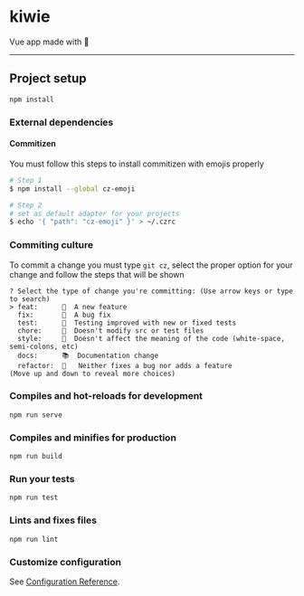 # kiwie

Vue app made with 💚

------

## Project setup
```
npm install
```

### External dependencies

#### Commitizen

You must follow this steps to install commitizen with emojis properly

```bash
# Step 1
$ npm install --global cz-emoji

# Step 2
# set as default adapter for your projects
$ echo '{ "path": "cz-emoji" }' > ~/.czrc
```

### Commiting culture

To commit a change you must type `git cz`, select the proper option for your change and follow the steps that will be shown

```
? Select the type of change you're committing: (Use arrow keys or type to search)
> feat:      🍻  A new feature
  fix:       💩  A bug fix
  test:      🚓  Testing improved with new or fixed tests
  chore:     🔩  Doesn't modify src or test files
  style:     🎨  Doesn't affect the meaning of the code (white-space, semi-colons, etc)
  docs:      📚  Documentation change
  refactor:  🔧   Neither fixes a bug nor adds a feature
(Move up and down to reveal more choices)
```

### Compiles and hot-reloads for development
```
npm run serve
```

### Compiles and minifies for production
```
npm run build
```

### Run your tests
```
npm run test
```

### Lints and fixes files
```
npm run lint
```

### Customize configuration
See [Configuration Reference](https://cli.vuejs.org/config/).
